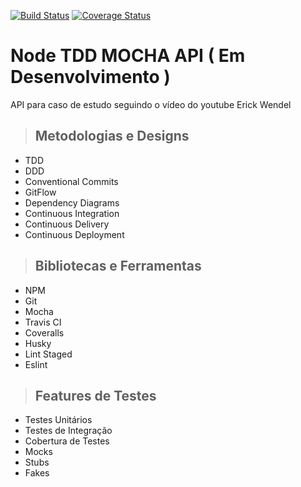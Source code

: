 [![Build Status](https://travis-ci.org/henriquequeirozcunha/node_tdd_mocha.svg?branch=master)](https://travis-ci.org/henriquequeirozcunha/node_tdd_mocha)
[![Coverage Status](https://coveralls.io/repos/github/henriquequeirozcunha/node_tdd_mocha/badge.svg?branch=master)](https://coveralls.io/github/henriquequeirozcunha/node_tdd_mocha?branch=master)

# **Node TDD MOCHA API** **( Em Desenvolvimento )**

API para caso de estudo seguindo o vídeo do youtube Erick Wendel 

> ## Metodologias e Designs

* TDD
* DDD
* Conventional Commits
* GitFlow
* Dependency Diagrams
* Continuous Integration
* Continuous Delivery
* Continuous Deployment

> ## Bibliotecas e Ferramentas

* NPM
* Git
* Mocha
* Travis CI
* Coveralls
* Husky
* Lint Staged
* Eslint

> ## Features de Testes

* Testes Unitários
* Testes de Integração
* Cobertura de Testes
* Mocks
* Stubs
* Fakes